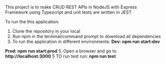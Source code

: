 This project is to make CRUD REST APIs in NodeJS with Express Framework using Typescript and unit tests are written in JEST

To run the this application:
1. Clone the repository in your local
2. Run npm in the terminal/command prompt to download all dependencies
3. To run the application in different environments:
**Dev: npm run start:dev**

**Prod: npm run start:prod**
5. Open a browser and go to **http://localhost:3000**
5 TO run test run: **npm run test**
